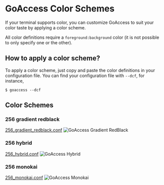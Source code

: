 GoAccess Color Schemes
========

If your terminal supports color, you can customize GoAccess to suit your color
taste by applying a color scheme.

All color definitions require a `foreground:background` color (it is not possible
to only specify one or the other).

## How to apply a color scheme? ##
To apply a color scheme, just copy and paste the color definitions in your
configuration file. You can find your configuration file with `--dcf`, for
instance,

    $ goaccess --dcf

## Color Schemes ##

### 256 gradient redblack ###

[256_gradient_redblack.conf](https://github.com/allinurl/goaccess-colors/blob/master/colors/256_gradient_redblack.conf)
![GoAccess Gradient RedBlack](https://goaccess.io/colors/256_gradient_redblack.png?20160514)

### 256 hybrid ###

[256_hybrid.conf](https://github.com/allinurl/goaccess-colors/blob/master/colors/256_hybrid.conf)
![GoAccess Hybrid](https://goaccess.io/colors/256_hybrid.png?20160514)

### 256 monokai ###

[256_monokai.conf](https://github.com/allinurl/goaccess-colors/colors/256_monokai.conf)
![GoAccess Monokai](https://goaccess.io/colors/256_monokai.png?20160514)
